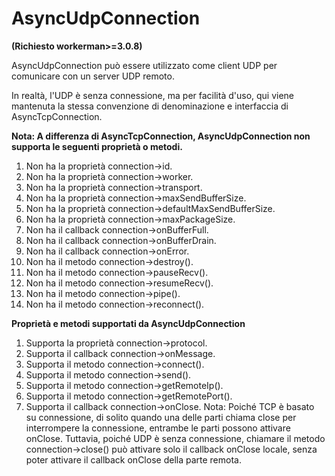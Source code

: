 # AsyncUdpConnection

**(Richiesto workerman>=3.0.8)**

AsyncUdpConnection può essere utilizzato come client UDP per comunicare con un server UDP remoto.

In realtà, l'UDP è senza connessione, ma per facilità d'uso, qui viene mantenuta la stessa convenzione di denominazione e interfaccia di AsyncTcpConnection.

**Nota: A differenza di AsyncTcpConnection, AsyncUdpConnection non supporta le seguenti proprietà o metodi.**
1. Non ha la proprietà connection->id.
2. Non ha la proprietà connection->worker.
3. Non ha la proprietà connection->transport.
4. Non ha la proprietà connection->maxSendBufferSize.
5. Non ha la proprietà connection->defaultMaxSendBufferSize.
6. Non ha la proprietà connection->maxPackageSize.
7. Non ha il callback connection->onBufferFull.
8. Non ha il callback connection->onBufferDrain.
9. Non ha il callback connection->onError.
10. Non ha il metodo connection->destroy().
11. Non ha il metodo connection->pauseRecv().
12. Non ha il metodo connection->resumeRecv().
13. Non ha il metodo connection->pipe().
14. Non ha il metodo connection->reconnect().

**Proprietà e metodi supportati da AsyncUdpConnection**
1. Supporta la proprietà connection->protocol.
2. Supporta il callback connection->onMessage.
3. Supporta il metodo connection->connect().
4. Supporta il metodo connection->send().
5. Supporta il metodo connection->getRemoteIp().
6. Supporta il metodo connection->getRemotePort().
7. Supporta il callback connection->onClose.
Nota: Poiché TCP è basato su connessione, di solito quando una delle parti chiama close per interrompere la connessione, entrambe le parti possono attivare onClose. Tuttavia, poiché UDP è senza connessione, chiamare il metodo connection->close() può attivare solo il callback onClose locale, senza poter attivare il callback onClose della parte remota.
